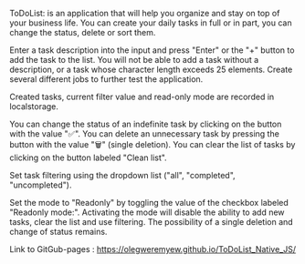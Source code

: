 ToDoList: is an application that will help you organize and stay on top of your business life.
You can create your daily tasks in full or in part, you can change the status, delete or sort them.

Enter a task description into the input and press "Enter" or the "+" button to add the task to the list.
You will not be able to add a task without a description, or a task whose character length exceeds 25 elements.
Сreate several different jobs to further test the application.

Сreated tasks, current filter value and read-only mode are recorded in localstorage.

You can change the status of an indefinite task by clicking on the button with the value "✅".
You can delete an unnecessary task by pressing the button with the value "🗑" (single deletion).
You can clear the list of tasks by clicking on the button labeled "Clean list".

Set task filtering using the dropdown list ("all", "completed", "uncompleted").

Set the mode to "Readonly" by toggling the value of the checkbox labeled "Readonly mode:".
Activating the mode will disable the ability to add new tasks, clear the list and use filtering.
The possibility of a single deletion and change of status remains.

Link to GitGub-pages : https://olegweremyew.github.io/ToDoList_Native_JS/ 
